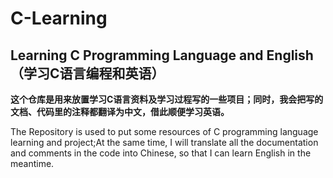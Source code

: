 # C-Learning
Learning C Programming Language and English（学习C语言编程和英语）
---
**这个仓库是用来放置学习C语言资料及学习过程写的一些项目；同时，我会把写的文档、代码里的注释都翻译为中文，借此顺便学习英语。**

The Repository is used to put some resources of C programming language learning and project;At the same time, I will translate all the documentation and comments in the code into Chinese, so that I can learn English in the meantime.
